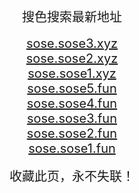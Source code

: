 <center>
<span style="font-size:20px">搜色搜索最新地址</span><br>
<br />
<span style="font-size:20px"><a href="https://sose.sose3.xyz" target="_blank">sose.sose3.xyz</a></span><br>
<span style="font-size:20px"><a href="https://sose.sose2.xyz" target="_blank">sose.sose2.xyz</a></span><br>
<span style="font-size:20px"><a href="https://sose.sose1.xyz" target="_blank">sose.sose1.xyz</a></span><br>
<span style="font-size:20px"><a href="https://sose.sose5.fun" target="_blank">sose.sose5.fun</a></span><br>
<span style="font-size:20px"><a href="https://sose.sose4.fun" target="_blank">sose.sose4.fun</a></span><br>
<span style="font-size:20px"><a href="https://sose.sose3.fun" target="_blank">sose.sose3.fun</a></span><br>
<span style="font-size:20px"><a href="https://sose.sose2.fun" target="_blank">sose.sose2.fun</a></span><br>
<span style="font-size:20px"><a href="https://sose.sose1.fun" target="_blank">sose.sose1.fun</a></span><br>
<br />
<span style="font-size:20px">收藏此页，永不失联！</span>
</center>
